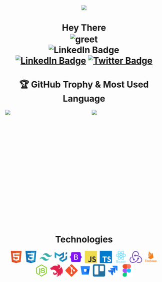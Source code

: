 <!-- <p align="center">

<h1>Hi there 👋🏻 It's hewr 🤘🏻</h1>



</p> -->

<!-- <img align="left" src="https://github-readme-stats.vercel.app/api?username=Hewr-Srood&&theme=prussian&show_icons=true" width="50%" height="200"> -->

<div  align="center">

<p  align="center"  width="50%">

<img  width="250"  align="center"  src="https://www.angrybirds.com/wp-content/uploads/2022/05/ABCOM_202203_1000x1000_CharacterDimensio_Red_Movie.png" />

<h1  align="center" >Hey There

<div>

<img  align="center"  src="https://readme-typing-svg.herokuapp.com/?lines=Welcome%20to%20my%20porfile;Feel%20free%20to%20check%20my%20repos&center=true&width=380&height=45"  alt="greet"/>
<div>
    <img src="https://komarev.com/ghpvc/?username=hewr-srood&label=Profile%20views&color=0e75b6&style=flat" alt="LinkedIn Badge"/>
</div>
<div id="badges" align="center">
<a href="https://www.linkedin.com/in/hewr-srood">  <img src="https://img.shields.io/badge/LinkedIn-blue?style=for-the-badge&logo=linkedin&logoColor=white" alt="LinkedIn Badge"/></a>
 <a href="https://twitter.com/hewr_srood"> <img src="https://img.shields.io/badge/Twitter-blue?style=for-the-badge&logo=twitter&logoColor=white" alt="Twitter Badge"/></a>
</div>
</div>

</h1>

</p>

</div>

<h1 align="center">
🏆 GitHub Trophy & Most Used Language

</h1>

<div>

<div  align="left">

<img  align="left"  src="https://github-profile-trophy.vercel.app/?username=hewr-srood&theme=chalk&no-frame&margin-h=15&margin-w=20&column=3"  width="45%"/>

</div>

<div align="right" > <img align="right" src="https://github-readme-stats.vercel.app/api/top-langs?username=Hewr-Srood&&theme=prussian&show_icons=true" width="45%" />

</div>

</div>

<br>
<br>
<br>
<br>
<br>
<br>
<br>
<br>
<br>
<br>
<br>
<br>
<br>
<br>
<br>
<br>
<br>
<br>
<br>
<br>
<br>

<h1 align="center">
 Technologies 

</h1>

<div align="center">

<!-- <img  src="https://github-readme-stats.vercel.app/api?username=Hewr-Srood&&theme=prussian&show_icons=true" width="550"> -->


</div>



<div align="center">
  <img src="https://github.com/devicons/devicon/blob/master/icons/html5/html5-original.svg" title="HTML5" alt="HTML" width="40" height="40"/>&nbsp;
  <img src="https://github.com/devicons/devicon/blob/master/icons/css3/css3-original.svg"  title="CSS3" alt="CSS" width="40" height="40"/>&nbsp;
  <img src="https://github.com/devicons/devicon/blob/master/icons/tailwindcss/tailwindcss-plain.svg" title="Tailwind" alt="Tailwind" width="40" height="40"/>&nbsp;
  <img src="https://github.com/devicons/devicon/blob/master/icons/materialui/materialui-original.svg" title="Material UI" alt="Material UI" width="40" height="40"/>&nbsp;
  <img src="https://github.com/devicons/devicon/blob/master/icons/bootstrap/bootstrap-original.svg" title="Bootrap" alt="Bootrsap" width="40" height="40"/>&nbsp;
  <img src="https://github.com/devicons/devicon/blob/master/icons/javascript/javascript-original.svg" title="JavaScript" alt="JavaScript" width="40" height="40"/>&nbsp;
  <img src="https://github.com/devicons/devicon/blob/master/icons/typescript/typescript-original.svg" title="Typescript" alt="Typescript" width="40" height="40"/>&nbsp;
  <img src="https://github.com/devicons/devicon/blob/master/icons/react/react-original-wordmark.svg" title="React" alt="React" width="40" height="40"/>&nbsp;
  <img src="https://github.com/devicons/devicon/blob/master/icons/redux/redux-original.svg" title="Redux" alt="Redux " width="40" height="40"/>&nbsp;
  <img src="https://github.com/devicons/devicon/blob/master/icons/firebase/firebase-plain-wordmark.svg" title="Firebase" alt="Firebase" width="40" height="40"/>&nbsp;
<!--   <img src="https://github.com/devicons/devicon/blob/master/icons/gatsby/gatsby-original.svg" title="Gatsby"  alt="Gatsby" width="40" height="40"/>&nbsp; -->
<!--   <img src="https://github.com/devicons/devicon/blob/master/icons/mysql/mysql-original-wordmark.svg" title="MySQL"  alt="MySQL" width="40" height="40"/>&nbsp; -->
  <img src="https://github.com/devicons/devicon/blob/master/icons/nodejs/nodejs-original.svg" title="NodeJS" alt="NodeJS" width="40" height="40"/>&nbsp;
  <img src="https://github.com/devicons/devicon/blob/master/icons/nestjs/nestjs-plain.svg" title="NodeJS" alt="NodeJS" width="40" height="40"/>&nbsp;
<!--   <img src="https://github.com/devicons/devicon/blob/master/icons/amazonwebservices/amazonwebservices-plain-wordmark.svg" title="AWS" alt="AWS" width="40" height="40"/>&nbsp; -->
  <img src="https://github.com/devicons/devicon/blob/master/icons/git/git-original.svg" title="Git" alt="Git" width="40" height="40"/>
  <img src="https://github.com/devicons/devicon/blob/master/icons/bitbucket/bitbucket-original.svg" title="BitBucket" alt="BitBucket" width="40" height="40"/>
  <img src="https://github.com/devicons/devicon/blob/master/icons/trello/trello-plain.svg" title="Trello" alt="Trello" width="40" height="40"/>
  <img src="https://github.com/devicons/devicon/blob/master/icons/jira/jira-original.svg" title="Jira" alt="Jira" width="40" height="40"/>
  <img src="https://github.com/devicons/devicon/blob/master/icons/figma/figma-original.svg" title="Figma" alt="Figma" width="40" height="40"/>

</div>



<!--


**Hewr-Srood/Hewr-Srood** is a ✨ _special_ ✨ repository because its `README.md` (this file) appears on your GitHub profile.



Here are some ideas to get you started:



- 🔭 I’m currently working on ...

- 🌱 I’m currently learning ...

- 👯 I’m looking to collaborate on ...

- 🤔 I’m looking for help with ...

- 💬 Ask me about ...

- 📫 How to reach me: ...

- 😄 Pronouns: ...

- ⚡ Fun fact: ...

-->
